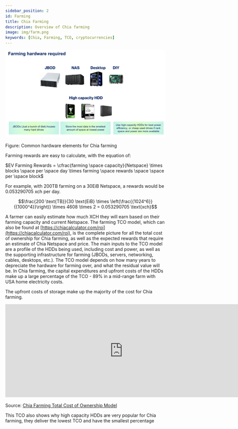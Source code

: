 ```yaml
---
sidebar_position: 2
id: Farming
title: Chia Farming
description: Overview of Chia farming
image: img/farm.png
keywords: [Chia, Farming, TCO, cryptocurrencies]
---
```


![alt_text](img/farm.png "farm")

Figure: Common hardware elements for Chia farming

Farming rewards are easy to calculate, with the equation of:

$EV Farming Rewards =  \cfrac{farming \space capacity}{Netspace} \times blocks \space per \space day \times farming \space rewards \space \space per \space block$

For example, with 200TB farming on a 30EiB Netspace, a rewards would be 0.053290705 xch per day.

$$\frac{200 \text{TB}}{30 \text{EiB} \times \left(\frac{{1024^6}}{{1000^4}}\right)} \times 4608 \times 2 = 0.053290705 \text{xch}$$

A farmer can easily estimate how much XCH they will earn based on their farming capacity and current Netspace. The farming TCO model, which can also be found at [https://chiacalculator.com/roi](https://chiacalculator.com/roi), is the complete picture for all the total cost of ownership for Chia farming, as well as the expected rewards that require an estimate of Chia Netspace and price. The main inputs to the TCO model are a profile of the HDDs being used, including cost and power, as well as the supporting infrastructure for farming (JBODs, servers, networking, cables, desktops, etc.). The TCO model depends on how many years to depreciate the hardware for farming over, and what the residual value will be. In Chia farming, the capital expenditures and upfront costs of the HDDs make up a large percentage of the TCO - 89% in a mid-range farm with USA home electricity costs.

The upfront costs of storage make up the majority of the cost for Chia farming.

<iframe width="737" height="292" seamless frameborder="0" scrolling="no" src="https://docs.google.com/spreadsheets/d/e/2PACX-1vSsAwQwAI0zyu6N9O9yxb7xcVWQyoPC__16NhP6IrDYya1uEGhtYStS72a8x5LCBkCan9DjM02X2Ohd/pubchart?oid=993557990&amp;format=interactive"></iframe>

Source: [Chia Farming Total Cost of Ownership Model](https://docs.google.com/spreadsheets/d/1IvS2MumVzQlmA74kZhCoRTUpz5Gbj0svzYWpNPTOJQY/edit?usp=sharing)

This TCO also shows why high capacity HDDs are very popular for Chia farming, they deliver the lowest TCO and have the smallest percentage

